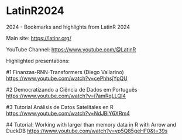 # LatinR2024
2024 - Bookmarks and highlights from LatinR 2024

Main site:
https://latinr.org/

YouTube Channel:
https://www.youtube.com/@LatinR

Highlighted presentations:

#1 Finanzas-RNN-Transformers (Diego Vallarino)
https://www.youtube.com/watch?v=cePhhsjYpQU

#2 Democratizando a Ciência de Dados em Português
https://www.youtube.com/watch?v=i7amRqLLQl4

#3 Tutorial Análisis de Datos Satelitales en R
https://www.youtube.com/watch?v=NdJBiY6XRm4

#4 Tutorial: Working with larger than memory data in R with Arrow and DuckDB
https://www.youtube.com/watch?v=yp5Q85geHF0&t=39s



